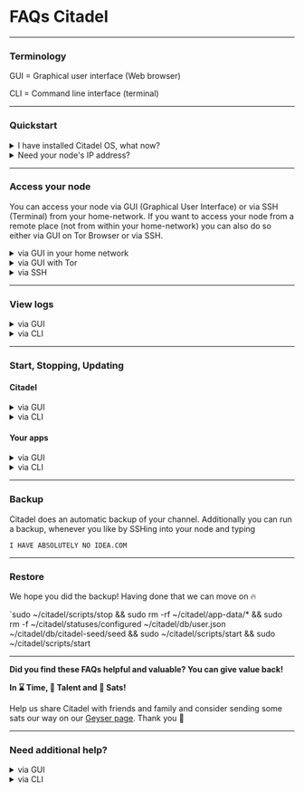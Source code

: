 # FAQs Citadel

---

### Terminology

GUI = Graphical user interface (Web browser)

CLI = Command line interface (terminal)

---

### Quickstart

<details>
  <summary>I have installed Citadel OS, what now?</summary>
  
  - Open any browser from any of your devices
  
  - Type in the address bar `citadel.local` OR your node IP address - for help see **Need your node's IP address?**
  
  - type in your password
  
  - enjoy Citadel
  
</details>

<details>
   <summary>Need your node's IP address?</summary>
  
  - Install Angry IP Scanner [here](https://angryip.org/)
  
  - Open Angry IP Scanner and press "Start"
  
  - Identify the IP address of your node looking at `Hostname` and `Ping`
  (keep in mind that Ethernet has lower ping than Wifi)
</details>

---

### Access your node
  
  You can access your node via GUI (Graphical User Interface) or via SSH (Terminal) from your home-network.
  If you want to access your node from a remote place (not from within your home-network) you can also do     so either via GUI on Tor Browser or via SSH.
 
 <details><summary>via GUI in your home network</summary>

  - Open any browser
  
  -  Type in the address bar `citadel.local` OR your node IP address - for help see **Need your node's IP address?**
  
  - type your password
</details>

 <details><summary>via GUI with Tor</summary>

  - Open the Tor browser
  
  -  Type in the address bar the `.onion address` of your node that you can find under "Settings"
  
  - type your password
</details>
 
 <details> <summary>via SSH</summary>
  
  - Open the Terminal on any device you want to use for SSH into your node

  - write `ssh -t [account_name]@[ip_address]`

      - replacing `[account_name]` with the name of the account you used when installing Citadel

      - replacing `[ip_address]` with the IP address of your node - for help see **Need your node's IP              address?**
 </details>

---

### View logs

<details><summary>via GUI</summary>
  
  - Open any Browser and log in into to your node - for help see **Access your node**
  
  - go to "Settings"
  
  - under "Troubleshooting" press "Start"
</details>

<details><summary>via CLI</summary>

  - SSH into your node - for help see **Access your node**
  
  - for detailed logs write `sudo ~/citadel/scripts/debug --upload --no-tor`
  
  There are several other options for citadel logs:
  - `cat ~/citadel/logs/karen.log`
  - `cat ~/citadel/logs/status-monitor.log`
  - `cat ~/citadel/logs/backup-monitor.log`
  
  And there are also application-specific logs.
  
  - `sudo docker logs --tail=100 lnbits-main-lnd-1`
  - `sudo docker logs --tail=100 lnd-service-1`
  - `sudo docker logs --tail=100 lnd-backup-1`
  - `sudo docker logs --tail=100 manager`
</details>

---

### Start, Stopping, Updating

#### Citadel
<details><summary>via GUI</summary>
  
- Open any Browser and log in into to your node - for help see **Access your node**
  
- go to "Settings"
  
- _Updating_: click "Check for updates", then "Install Now" if there are any updates

- _Stopping_: click "Shutdown" or "Restart"

</details>

<details><summary>via CLI</summary>
  
- SSH into your node - for help see **Access your node**
  
- _Start_: write `sudo ~/citadel/scripts/start`

- _Stop_: write `sudo ~/citadel/scripts/stop`
  
- _Update_: write `sudo ~/citadel/scripts/update/update --repo runcitadel/core#v0.2.2`
Make sure to replace the version with the one you want to install.
Note that it is recommended to update via GUI.
</details>

#### Your apps

<details><summary>via GUI</summary>
  
- Open any Browser and log in into to your node - for help see **Access your node**
  
- _Installation_: Go to "App Store" where you can find all compatible Apps for your Version of Citadel. Choose the app you want and click install and
copy the passwort shown in the right upper corner to open the app. All installed apps are also accessible from the menue "Apps"

- _Updating_: Go to "Apps" and click "Update"
  
- _Deinstallation_: Go to "Apps" and click "Edit", choose the App to deinstall and click "Uninstall"

</details>

<details><summary>via CLI</summary>
  
  As an example we took LNbits here but it works like this for all others, too.
  
- SSH into your node - for help see **Access your node**
  
- _Start_: write `sudo ~/citadel/scripts/app start lnbits`

- _Stop_: write `sudo ~/citadel/scripts/app stop lnbits`
  
- _Update_: write `sudo ~/citadel/scripts/app stop lnbits && sudo ~/citadel/scripts/app update && sudo ~/citadel/scripts/app start lnbits`
  
</details>

---

### Backup

Citadel does an automatic backup of your channel. Additionally you can run a backup, whenever you like by SSHing into your node and typing

`I HAVE ABSOLUTELY NO IDEA.COM`

---

### Restore

We hope you did the backup! Having done that we can move on 🔥

`sudo ~/citadel/scripts/stop && sudo rm -rf ~/citadel/app-data/* && sudo rm -f ~/citadel/statuses/configured ~/citadel/db/user.json ~/citadel/db/citadel-seed/seed && sudo ~/citadel/scripts/start && sudo ~/citadel/scripts/start

---

**Did you find these FAQs helpful and valuable? You can give value back!**

**In ⌛ Time, 🎨 Talent and 🧡 Sats!** 

Help us share Citadel with friends and family and consider sending some sats our way on our [Geyser page](https://geyser.fund/project/runcitadel). Thank you :pray:

---

### Need additional help?

<details><summary>via GUI</summary>
- generate logs - for help see **view logs**
  
- Press "Download logs"
  
- Join the [Telegram group of Citadel](https://t.me/runcitadel/1), describe in detail what happened and attach the logs file.
  
- have patience :)
  We are a small team, but we are trying our best to get back to you asap!
</details>

<details><summary>via CLI</summary>
- generate logs - for help see **view logs**
  
- copy the sharable link you get
  
- Join the [Telegram group of Citadel](https://t.me/runcitadel/1), describe in detail what happened and paste the logs's link
  
- have patience :)
  We are a small team, but we are trying our best to get back to you asap!
</details>
